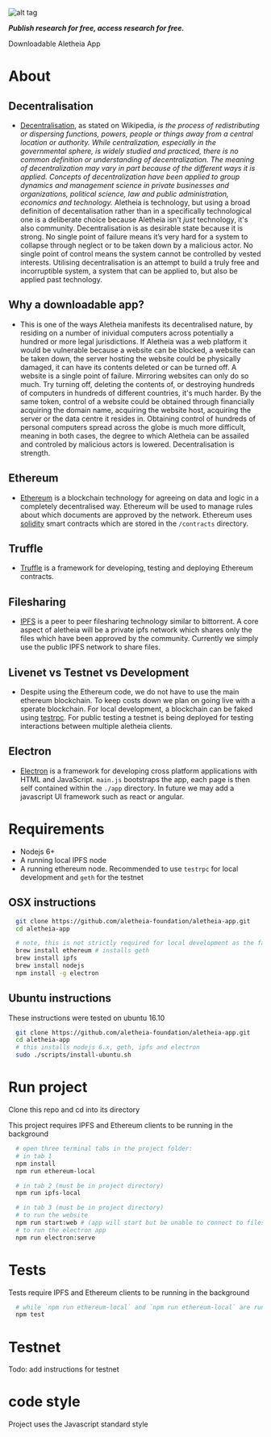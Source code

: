 ![alt tag](https://cloud.githubusercontent.com/assets/24201238/24583976/ced4c43e-179f-11e7-9c40-c0988c346f55.png)

_**Publish research for free, access research for free.**_

Downloadable Aletheia App

# About

## Decentralisation
* [Decentralisation](https://en.wikipedia.org/wiki/Decentralization), as stated on Wikipedia, *is the process of redistributing or dispersing functions, powers, people or things away from a central location or authority. While centralization, especially in the governmental sphere, is widely studied and practiced, there is no common definition or understanding of decentralization. The meaning of decentralization may vary in part because of the different ways it is applied. Concepts of decentralization have been applied to group dynamics and management science in private businesses and organizations, political science, law and public administration, economics and technology.*
Aletheia is technology, but using a broad definition of decentalisation rather than in a specifically technological one is a deliberate choice because Aletheia isn't *just* technology, it's also community. Decentralisation is as desirable state because it is strong. No single point of failure means it’s very hard for a system to collapse through neglect or to be taken down by a malicious actor. No single point of control means the system cannot be controlled by vested interests. Utilising decentralisation is an attempt to build a truly free and incorruptible system, a system that can be applied to, but also be applied past technology.

## Why a downloadable app?
* This is one of the ways Aletheia manifests its decentralised nature, by residing on a number of inividual computers across potentially a hundred or more legal jurisdictions. If Aletheia was a web platform it would be vulnerable because a website can be blocked, a website can be taken down, the server hosting the website could be physically damaged, it can have its contents deleted or can be turned off. A website is a single point of failure. Mirroring websites can only do so much. Try turning off, deleting the contents of, or destroying hundreds of computers in hundreds of different countries, it's much harder. By the same token, control of a website could be obtained through financially acquiring the domain name, acquiring the website host, acquiring the server or the data centre it resides in. Obtaining control of hundreds of personal computers spread across the globe is much more difficult, meaning in both cases, the degree to which Aletheia can be assailed and controled by malicious actors is lowered. Decentralisation is strength.

## Ethereum
* [Ethereum](https://www.ethereum.org/) is a blockchain technology for agreeing on data and logic in a completely decentralised way. Ethereum will be used to manage rules about which documents are approved by the network. Ethereum uses [solidity](https://solidity.readthedocs.io/en/develop/) smart contracts which are stored in the `/contracts` directory.

## Truffle
* [Truffle](http://truffleframework.com/) is a framework for developing, testing and deploying Ethereum contracts.

## Filesharing
* [IPFS](https://ipfs.io/) is a peer to peer filesharing technology similar to bittorrent. A core aspect of aletheia will be a private ipfs network which shares only the files which have been approved by the community. Currently we simply use the public IPFS network to share files.

## Livenet vs Testnet vs Development
* Despite using the Ethereum code, we do not have to use the main ethereum blockchain. To keep costs down we plan on going live with a sperate blockchain.
For local development, a blockchain can be faked using [testrpc](https://github.com/ethereumjs/testrpc). For public testing a testnet is being deployed for testing interactions between multiple aletheia clients.

## Electron
* [Electron](https://electron.atom.io/) is a framework for developing cross platform applications with HTML and JavaScript. `main.js` bootstraps the app, each page is then self contained within the `./app` directory. In future we may add a javascript UI framework such as react or angular.

# Requirements

* Nodejs 6+
* A running local IPFS node
* A running ethereum node. Recommended to use `testrpc` for local development and `geth` for the testnet

## OSX instructions
```bash
  git clone https://github.com/aletheia-foundation/aletheia-app.git
  cd aletheia-app

  # note, this is not strictly required for local development as the fake ethereum client `testrpc` can be used.
  brew install ethereum # installs geth
  brew install ipfs
  brew install nodejs
  npm install -g electron

```

## Ubuntu instructions

These instructions were tested on ubuntu 16.10

```bash
  git clone https://github.com/aletheia-foundation/aletheia-app.git
  cd aletheia-app
  # this installs nodejs 6.x, geth, ipfs and electron
  sudo ./scripts/install-ubuntu.sh
```

# Run project

Clone this repo and cd into its directory

This project requires IPFS and Ethereum clients to be running in the background

```bash
  # open three terminal tabs in the project folder:
  # in tab 1
  npm install
  npm run ethereum-local

  # in tab 2 (must be in project directory)
  npm run ipfs-local

  # in tab 3 (must be in project directory)
  # to run the website
  npm run start:web # (app will start but be unable to connect to filesharing or blockchain)
  # to run the electron app
  npm run electron:serve
```

# Tests
Tests require IPFS and Ethereum clients to be running in the background
```bash
  # while `npm run ethereum-local` and `npm run ethereum-local` are running in two other tabs:
  npm test
```

# Testnet
Todo: add instructions for testnet

# code style
Project uses the Javascript standard style
